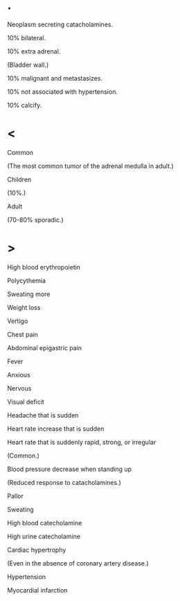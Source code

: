 # .

Neoplasm secreting catacholamines.

10% bilateral.

10% extra adrenal.

(Bladder wall.)

10% malignant and metastasizes.

10% not associated with hypertension.

10% calcify.

# <

Common

(The most common tumor of the adrenal medulla in adult.)

Children

(10%.)

Adult

(70-80% sporadic.)

# >

High blood erythropoietin

Polycythemia

Sweating more

Weight loss

Vertigo

Chest pain

Abdominal epigastric pain

Fever

Anxious

Nervous

Visual deficit

Headache that is sudden

Heart rate increase that is sudden

Heart rate that is suddenly rapid, strong, or irregular

(Common.)

Blood pressure decrease when standing up

(Reduced response to catacholamines.)

Pallor

Sweating

High blood catecholamine

High urine catecholamine

Cardiac hypertrophy

(Even in the absence of coronary artery disease.)

Hypertension

Myocardial infarction
